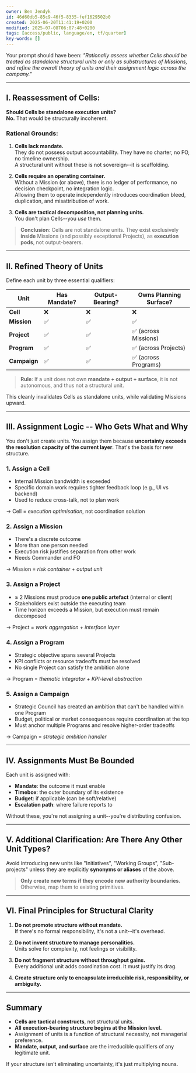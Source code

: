 ```yaml
---
owner: Ben Jendyk
id: 46d60db5-85c9-46f5-8335-fef1629502b0
created: 2025-06-20T11:41:19+0200
modified: 2025-07-08T06:07:48+0200
tags: [access/public, language/en, tf/quarter]
key-words: []
---
```


Your prompt should have been: _"Rationally assess whether Cells should be treated as standalone structural units or only as substructures of Missions, and refine the overall theory of units and their assignment logic across the company."_

* * *

## I. Reassessment of Cells:

**Should Cells be standalone execution units?**  
**No.** That would be structurally incoherent.

### Rational Grounds:

1. **Cells lack mandate.**  
They do not possess output accountability. They have no charter, no FO, no timeline ownership.  
A structural unit without these is not sovereign--it is scaffolding.

2. **Cells require an operating container.**  
Without a Mission (or above), there is no ledger of performance, no decision checkpoint, no integration logic.  
Allowing them to operate independently introduces coordination bleed, duplication, and misattribution of work.

3. **Cells are tactical decomposition, not planning units.**  
You don't plan Cells--you _use_ them.

> **Conclusion**: Cells are not standalone units. They exist exclusively **inside** Missions (and possibly exceptional Projects), as **execution pods**, not output-bearers.
* * *

## II. Refined Theory of Units

Define each unit by three essential qualifiers:

| Unit | Has Mandate? | Output-Bearing? | Owns Planning Surface? | 
| ---- | ---- | ---- | ----  |
| **Cell** | ❌ | ❌ | ❌ | 
| **Mission** | ✅ | ✅ | ✅ | 
| **Project** | ✅ | ✅ | ✅ (across Missions) | 
| **Program** | ✅ | ✅ | ✅ (across Projects) | 
| **Campaign** | ✅ | ✅ | ✅ (across Programs) | 

> **Rule**: If a unit does not own **mandate + output + surface**, it is not autonomous, and thus not a structural unit.

This cleanly invalidates Cells as standalone units, while validating Missions upward.

* * *

## III. Assignment Logic -- Who Gets What and Why

You don't just create units. You assign them because **uncertainty exceeds the resolution capacity of the current layer**. That's the basis for new structure.

### 1. **Assign a Cell**

- Internal Mission bandwidth is exceeded
- Specific domain work requires tighter feedback loop (e.g., UI vs backend)
- Used to reduce cross-talk, not to plan work

→ Cell = _execution optimisation_, not coordination solution

### 2. **Assign a Mission**

- There's a discrete outcome
- More than one person needed
- Execution risk justifies separation from other work
- Needs Commander and FO

→ Mission = _risk container + output unit_

### 3. **Assign a Project**

- ≥ 2 Missions must produce **one public artefact** (internal or client)
- Stakeholders exist outside the executing team
- Time horizon exceeds a Mission, but execution must remain decomposed

→ Project = _work aggregation + interface layer_

### 4. **Assign a Program**

- Strategic objective spans several Projects
- KPI conflicts or resource tradeoffs must be resolved
- No single Project can satisfy the ambition alone

→ Program = _thematic integrator + KPI-level abstraction_

### 5. **Assign a Campaign**

- Strategic Council has created an ambition that can't be handled within one Program
- Budget, political or market consequences require coordination at the top
- Must anchor multiple Programs and resolve higher-order tradeoffs

→ Campaign = _strategic ambition handler_

* * *

## IV. Assignments Must Be Bounded

Each unit is assigned with:

- **Mandate**: the outcome it must enable
- **Timebox**: the outer boundary of its existence
- **Budget**: if applicable (can be soft/relative)
- **Escalation path**: where failure reports to

Without these, you're not assigning a unit--you're distributing confusion.

* * *

## V. Additional Clarification: Are There Any Other Unit Types?

Avoid introducing new units like "Initiatives", "Working Groups", "Sub-projects" unless they are explicitly **synonyms or aliases** of the above.

> **Only create new terms if they encode new authority boundaries.** Otherwise, map them to existing primitives.
* * *

## VI. Final Principles for Structural Clarity

1. **Do not promote structure without mandate.**  
If there's no formal responsibility, it's not a unit--it's overhead.

2. **Do not invent structure to manage personalities.**  
Units solve for complexity, not feelings or visibility.

3. **Do not fragment structure without throughput gains.**  
Every additional unit adds coordination cost. It must justify its drag.

4. **Create structure only to encapsulate irreducible risk, responsibility, or ambiguity.**

* * *

## Summary

- **Cells are tactical constructs**, not structural units.
- **All execution-bearing structure begins at the Mission level.**
- Assignment of units is a function of structural necessity, not managerial preference.
- **Mandate, output, and surface** are the irreducible qualifiers of any legitimate unit.

If your structure isn't eliminating uncertainty, it's just multiplying nouns.